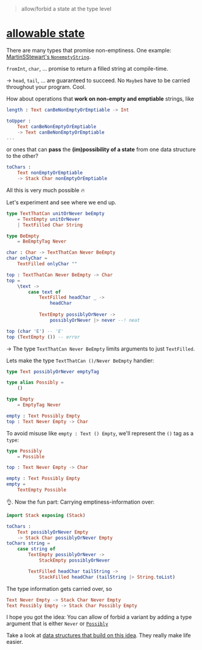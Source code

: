 > allow/forbid a state at the type level

# [allowable state](https://package.elm-lang.org/packages/lue-bird/elm-allowable-state/latest/)

There are many types that promise non-emptiness. One example: [MartinSStewart's `NonemptyString`](https://dark.elm.dmy.fr/packages/MartinSStewart/elm-nonempty-string/latest/).

`fromInt`, `char`, ... promise to return a filled string at compile-time.

→ `head`, `tail`, ... are guaranteed to succeed.
No `Maybe`s have to be carried throughout your program. Cool.

How about operations that **work on non-empty and emptiable** strings, like
```elm
length : Text canBeNonEmptyOrEmptiable -> Int

toUpper :
    Text canBeNonEmptyOrEmptiable
    -> Text canBeNonEmptyOrEmptiable
...
```
or ones that can **pass** the **(im)possibility of a state** from one data structure to the other?
```elm
toChars :
    Text nonEmptyOrEmptiable
    -> Stack Char nonEmptyOrEmptiable
```

All this is very much possible 🔥

Let's experiment and see where we end up.

```elm
type TextThatCan unitOrNever beEmpty
    = TextEmpty unitOrNever
    | TextFilled Char String

type BeEmpty
    = BeEmptyTag Never

char : Char -> TextThatCan Never BeEmpty
char onlyChar =
    TextFilled onlyChar ""

top : TextThatCan Never BeEmpty -> Char
top =
    \text ->
        case text of
            TextFilled headChar _ ->
                headChar
            
            TextEmpty possiblyOrNever ->
                possiblyOrNever |> never --! neat

top (char 'E') -- 'E'
top (TextEmpty ()) -- error
```

→ The type `TextThatCan Never BeEmpty` limits arguments to just `TextFilled`.

Lets make the type `TextThatCan ()/Never BeEmpty` handier:

```elm
type Text possiblyOrNever emptyTag

type alias Possibly =
    ()

type Empty
    = EmptyTag Never

empty : Text Possibly Empty
top : Text Never Empty -> Char
```

To avoid misuse like `empty : Text () Empty`,
we'll represent the `()` tag as a `type`:

```elm
type Possibly
    = Possible

top : Text Never Empty -> Char

empty : Text Possibly Empty
empty =
    TextEmpty Possible
```

👌. Now the fun part: Carrying emptiness-information over:

```elm
import Stack exposing (Stack)

toChars :
    Text possiblyOrNever Empty
    -> Stack Char possiblyOrNever Empty
toChars string =
    case string of
        TextEmpty possiblyOrNever ->
            StackEmpty possiblyOrNever

        TextFilled headChar tailString ->
            StackFilled headChar (tailString |> String.toList)
```

The type information gets carried over, so
```elm
Text Never Empty -> Stack Char Never Empty
Text Possibly Empty -> Stack Char Possibly Empty
```

I hope you got the idea:
You can allow of forbid a variant by adding a type argument that is either `Never` or [`Possibly`](Possibly)

Take a look at [data structures that build on this idea](https://package.elm-lang.org/packages/lue-bird/elm-emptiness-typed/latest/). They really make life easier.
